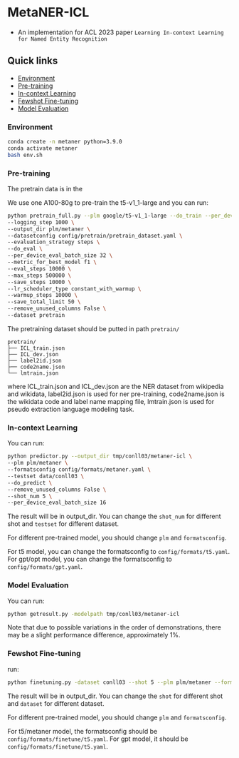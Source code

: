 # MetaNER-ICL

- An implementation for ACL 2023 paper ``Learning In-context Learning for Named Entity Recognition``

## Quick links

* [Environment](#Environment)
* [Pre-training](#pre-training)
* [In-context Learning](#in-context-learning)
* [Fewshot Fine-tuning](#Fewshot-Fine-tuning)
* [Model Evaluation](#Model-Evaluation)

### Environment

```bash
conda create -n metaner python=3.9.0
conda activate metaner
bash env.sh
```
### Pre-training

The pretrain data is in the 

We use one A100-80g to pre-train the t5-v1_1-large and you can run:

```bash
python pretrain_full.py --plm google/t5-v1_1-large --do_train --per_device_train_batch_size 8 --learning_rate 5e-5 \
--logging_step 1000 \
--output_dir plm/metaner \
--datasetconfig config/pretrain/pretrain_dataset.yaml \
--evaluation_strategy steps \
--do_eval \
--per_device_eval_batch_size 32 \
--metric_for_best_model f1 \
--eval_steps 10000 \
--max_steps 500000 \
--save_steps 10000 \
--lr_scheduler_type constant_with_warmup \
--warmup_steps 10000 \
--save_total_limit 50 \
--remove_unused_columns False \
--dataset pretrain 
```
The pretraining dataset should be putted in path `pretrain/`
```text
pretrain/
├── ICL_train.json
├── ICL_dev.json
├── label2id.json
├── code2name.json
└── lmtrain.json
```
where ICL_train.json and ICL_dev.json are the NER dataset from wikipedia and wikidata, label2id.json is used for ner pre-training, code2name.json is the wikidata code and label name mapping file, lmtrain.json is used for pseudo extraction language modeling task.

### In-context Learning
You can run:
```bash
python predictor.py --output_dir tmp/conll03/metaner-icl \
--plm plm/metaner \
--formatsconfig config/formats/metaner.yaml \
--testset data/conll03 \
--do_predict \
--remove_unused_columns False \
--shot_num 5 \
--per_device_eval_batch_size 16
```
The result will be in output_dir. You can change the `shot_num` for different shot and `testset` for different dataset.

For different pre-trained model, you should change `plm` and `formatsconfig`.

For t5 model, you can change the formatsconfig to `config/formats/t5.yaml`. For gpt/opt model, you can change the formatsconfig to `config/formats/gpt.yaml`.

### Model Evaluation
You can run:
```bash
python getresult.py -modelpath tmp/conll03/metaner-icl
```
Note that due to possible variations in the order of demonstrations, there may be a slight performance difference, approximately 1%.

### Fewshot Fine-tuning

run:

```bash
python finetuning.py -dataset conll03 --shot 5 --plm plm/metaner --formatsconfig config/formats/finetune/t5.yaml --output_dir tmp/conll03/metaner-ft \
```
The result will be in output_dir. You can change the `shot` for different shot and `dataset` for different dataset.

For different pre-trained model, you should change `plm` and `formatsconfig`.

For t5/metaner model, the formatsconfig should be `config/formats/finetune/t5.yaml`. For gpt model, it should be `config/formats/finetune/t5.yaml`.


